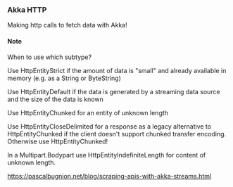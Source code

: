 ### Akka HTTP

Making http calls to fetch data with Akka!



#### Note

When to use which subtype?

Use HttpEntityStrict if the amount of data is "small" and already available in memory (e.g. as a String or ByteString)

Use HttpEntityDefault if the data is generated by a streaming data source and the size of the data is known

Use HttpEntityChunked for an entity of unknown length

Use HttpEntityCloseDelimited for a response as a legacy alternative to HttpEntityChunked if the client doesn't support 
chunked transfer encoding. Otherwise use HttpEntityChunked!

In a Multipart.Bodypart use HttpEntityIndefiniteLength for content of unknown length.

https://pascalbugnion.net/blog/scraping-apis-with-akka-streams.html

